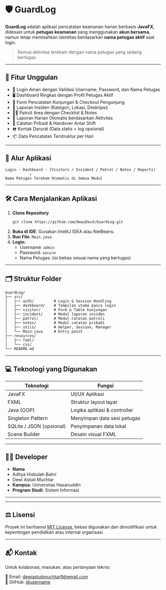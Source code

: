 # 🛡️ GuardLog

**GuardLog** adalah aplikasi pencatatan keamanan harian berbasis **JavaFX**, didesain untuk **petugas keamanan** yang menggunakan **akun bersama**, namun tetap memisahkan identitas berdasarkan **nama petugas aktif** saat login.

> Semua aktivitas terekam dengan nama petugas yang sedang bertugas.

---

## 🚀 Fitur Unggulan

- 🔐 Login Aman dengan Validasi Username, Password, dan Nama Petugas
- 🖥️ Dashboard Ringkas dengan Profil Petugas Aktif
- 🧾 Form Pencatatan Kunjungan & Checkout Pengunjung
- 🚨 Laporan Insiden (Kategori, Lokasi, Deskripsi)
- 🚶‍♂️ Patroli Area dengan Checklist & Notes
- 📆 Laporan Harian Otomatis berdasarkan Aktivitas
- 📝 Catatan Pribadi & Handover Antar Shift
- ☎️ Kontak Darurat (Data statis + log opsional)
- 📦 Data Pencatatan Terstruktur per Hari

---

## 🧭 Alur Aplikasi

```plaintext
Login ➝ Dashboard ➝ (Visitors / Incident / Patrol / Notes / Reports)
           ↓
Nama Petugas Terekam Otomatis di Semua Modul
```

---

## 🛠 Cara Menjalankan Aplikasi

1. **Clone Repository**
   ```bash
   git clone https://github.com/DewiDevX/GuardLog.git
   ```
2. **Buka di IDE**: Gunakan IntelliJ IDEA atau NetBeans.
3. **Run File**: `Main.java`
4. **Login:**
   - Username: `admin`
   - Password: `secure`
   - Nama Petugas: (isi bebas sesuai nama yang bertugas)

---

## 🗂 Struktur Folder

```plaintext
GuardLog/
├── src/
│   ├── auth/         # Login & Session Handling
│   ├── dashboard/    # Tampilan utama pasca login
│   ├── visitor/      # Form & Table kunjungan
│   ├── incident/     # Modul laporan insiden
│   ├── patrol/       # Modul catatan patroli
│   ├── notes/        # Modul catatan pribadi
│   ├── utils/        # Helper, Session, Manager
│   └── Main.java     # Entry point
├── resources/
│   ├── fxml/
│   └── css/
└── README.md
```

---

## 💻 Teknologi yang Digunakan

| Teknologi | Fungsi |
|-----------|--------|
| JavaFX | UI/UX Aplikasi |
| FXML | Struktur layout layar |
| Java (OOP) | Logika aplikasi & controller |
| Singleton Pattern | Menyimpan data sesi petugas |
| SQLite / JSON (opsional) | Penyimpanan data lokal |
| Scene Builder | Desain visual FXML |

---

## 👨‍💻 Developer

- **Nama**
- Aditya Hisbulah Bahri
- Dewi Astuti Muchtar
- **Kampus**: Universitas Hasanuddin
- **Program Studi**: Sistem Informasi

---

---

## ⚖️ Lisensi

Proyek ini berlisensi [MIT License](LICENSE), bebas digunakan dan dimodifikasi untuk kepentingan pendidikan atau internal organisasi.

---

## 📬 Kontak

Untuk kolaborasi, masukan, atau pertanyaan teknis:

📧 Email: dewiastutimuchtar9@email.com  
🐙 GitHub: [@username](https://github.com/DewiDevX)
